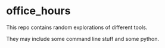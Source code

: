 # office_hours

This repo contains random explorations of different tools.

They may include some command line stuff and some python.